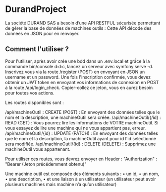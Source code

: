 # DurandProject

La société DURAND SAS a besoin d’une API RESTFUL sécurisée permettant de gérer la base de
données de machines outils :
Cette API décode des données en JSON pour en renvoyer.

## Comment l'utiliser ?

Pour l'utiliser, après avoir crée une bdd dans un .env.local et grầce à la commande bin/console d:d:c, lancez un serveur avec symfony serve -d. Inscrivez vous via la route /register (POST) en envoyant en JSON un username et un password. Une fois l'inscription confirmée, vous devez obtenir un JWT token en envoyant vos informations de connexion en POST à la route /api/login_check. Copier-collez ce jeton, vous en aurez besoin pour toutes vos actions.

Les routes disponibles sont :

/api/machineOutil : CREATE (POST) : En envoyant des données telles que le nom et la description, une machineOutil sera créée.
/api/machineOutil/{/id} : READ (GET) : Vous pourrez lire les informations de VOTRE machineOutil. Si vous essayez de lire une machine qui ne vous appartient pas, erreur.
/api/machineOutil/{id} : UPDATE (PATCH) : En envoyant des données telles que le nom et la description, la machineOutil ayant pour id l'id sélectionné sera modifiée.
/api/machineOutil/{id} : DELETE (DELETE) : Supprimez une machineOutil vous appartenant.

Pour utiliser ces routes, vous devrez envoyer en Header : "Authorization" : "Bearer (Jeton précédemment obtenu)"


Une machine outil est composée des éléments suivants :
• un id,
• un nom,
• une description,
• et une liaison à un utilisateur (un utilisateur peut avoir plusieurs machines mais machine n’a
qu’un utilisateur)
